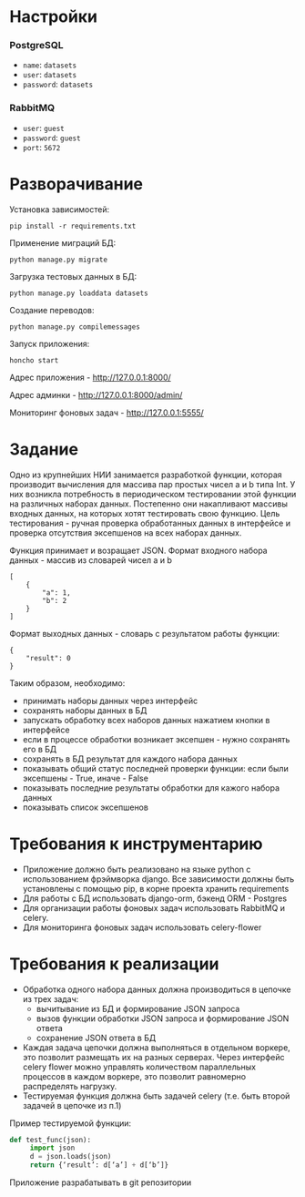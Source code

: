 # Настройки

### PostgreSQL
 * `name`: `datasets`
 * `user`: `datasets`
 * `password`: `datasets`

### RabbitMQ
 * `user`: `guest`
 * `password`: `guest`
 * `port`: `5672`

# Разворачивание

Установка зависимостей:

```
pip install -r requirements.txt
```

Применение миграций БД:

```
python manage.py migrate
```

Загрузка тестовых данных в БД:

```
python manage.py loaddata datasets
```

Создание переводов:

```
python manage.py compilemessages
```

Запуск приложения:

```
honcho start
```

Адрес приложения - http://127.0.0.1:8000/

Адрес админки - http://127.0.0.1:8000/admin/

Мониторинг фоновых задач - http://127.0.0.1:5555/

# Задание

Одно из крупнейших НИИ занимается разработкой функции, которая производит вычисления для массива пар простых чисел a и b типа Int. У них возникла потребность в периодическом тестировании этой функции на различных наборах данных. Постепенно они накапливают массивы входных данных, на которых хотят тестировать свою функцию. Цель тестирования - ручная проверка обработанных данных в интерфейсе и проверка отсутствия эксепшенов на всех наборах данных.

Функция принимает и возращает JSON.
Формат входного набора данных - масcив из словарей чисел а и b
```
[
    {
        "a": 1,
        "b": 2
    }
]
```
Формат выходных данных - словарь с результатом работы функции:
```
{
    "result": 0
}
```

Таким образом, необходимо:
 * принимать наборы данных через интерфейс
 * сохранять наборы данных в БД
 * запускать обработку всех наборов данных нажатием кнопки в интерфейсе
 * если в процессе обработки возникает эксепшен - нужно сохранять его в БД
 * сохранять в БД результат для каждого набора данных
 * показывать общий статус последней проверки функции: если были эксепшены - True, иначе - False
 * показывать последние результаты обработки для кажого набора данных
 * показывать список эксепшенов

# Требования к инструментарию
 * Приложение должно быть реализовано на языке python с использованием фрэймворка django. Все зависимости должны быть установлены с помощью pip, в корне проекта хранить requirements
 * Для работы с БД использовать django-orm, бэкенд ORM - Postgres
 * Для организации работы фоновых задач использовать RabbitMQ и celery.
 * Для мониторинга фоновых задач использовать celery-flower

# Требования к реализации
 * Обработка одного набора данных должна производиться в цепочке из трех задач:
   - вычитывание из БД и формирование JSON запроса
   - вызов функции обработки JSON запроса и формирование JSON ответа
   - сохранение  JSON ответа в БД
 * Каждая задача цепочки должна выполняться в отдельном воркере, это позволит размещать их на разных серверах. Через интерфейс celery flower можно управлять количеством параллельных процессов в каждом воркере, это позволит равномерно распределять нагрузку.
 * Тестируемая функция должна быть задачей celery (т.е. быть второй задачей в цепочке из п.1)

Пример тестируемой функции:
```python
def test_func(json):
     import json
     d = json.loads(json)
     return {‘result’: d[‘a’] + d[‘b’]}
```
Приложение разрабатывать в git репозитории
